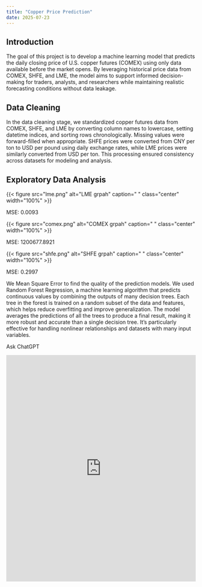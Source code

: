 ```yaml
---
title: "Copper Price Prediction"
date: 2025-07-23
---
```


## Introduction
The goal of this project is to develop a machine learning model that predicts the daily closing price of U.S. copper futures (COMEX) using only data available before the market opens. By leveraging historical price data from COMEX, SHFE, and LME, the model aims to support informed decision-making for traders, analysts, and researchers while maintaining realistic forecasting conditions without data leakage.

## Data Cleaning
In the data cleaning stage, we standardized copper futures data from COMEX, SHFE, and LME by converting column names to lowercase, setting datetime indices, and sorting rows chronologically. Missing values were forward-filled when appropriate. SHFE prices were converted from CNY per ton to USD per pound using daily exchange rates, while LME prices were similarly converted from USD per ton. This processing ensured consistency across datasets for modeling and analysis.

## Exploratory Data Analysis

{{< figure src="lme.png" alt="LME grpah" caption=" " class="center" width="100%" >}}

MSE: 0.0093

{{< figure src="comex.png" alt="COMEX grpah" caption=" " class="center" width="100%" >}}

MSE: 1200677.8921

{{< figure src="shfe.png" alt="SHFE grpah" caption=" " class="center" width="100%" >}}

MSE: 0.2997

We Mean Square Error to find the quality of the prediction models. We used Random Forest Regression, a machine learning algorithm that predicts continuous values by combining the outputs of many decision trees. Each tree in the forest is trained on a random subset of the data and features, which helps reduce overfitting and improve generalization. The model averages the predictions of all the trees to produce a final result, making it more robust and accurate than a single decision tree. It’s particularly effective for handling nonlinear relationships and datasets with many input variables.









Ask ChatGPT


<iframe src="https://github.com/ucd25-cosmos-deeplearners/ucd25-cosmos-deeplearners.github.io/blob/main/content/mini-project/copper/index.html" width="100%" height="600" style="border:none;"></iframe>


